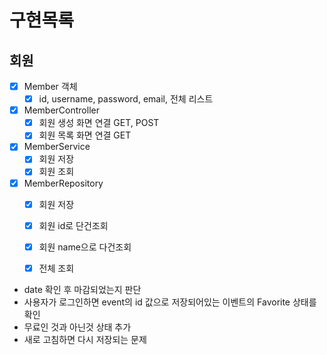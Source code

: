 # 구현목록

## 회원

- [x] Member 객체
    - [x] id, username, password, email, 전체 리스트
- [x] MemberController
    - [x] 회원 생성 화면 연결 GET, POST
    - [x] 회원 목록 화면 연결 GET
- [x] MemberService
    - [x] 회원 저장
    - [x] 회원 조회
- [x] MemberRepository
    - [x] 회원 저장
    - [x] 회원 id로 단건조회
    - [x] 회원 name으로 다건조회
    - [x] 전체 조회


- date 확인 후 마감되었는지 판단
- 사용자가 로그인하면 event의 id 값으로 저장되어있는 이벤트의 Favorite 상태를 확인
- 무료인 것과 아닌것 상태 추가
- 새로 고침하면 다시 저장되는 문제